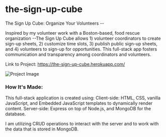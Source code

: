 # the-sign-up-cube

The Sign Up Cube: Organize Your Volunteers --

Inspired by my volunteer work with a Boston-based, food rescue organization --The Sign Up Cube allows 1) volunteer coordinators to create sign-up sheets, 2) customize time slots, 3) publish public sign-up sheets, and 4) volunteers to sign-up for opportunities.  This full-stack app fosters communication and transparency among coordinators and volunteers.

Link to Project: https://the-sign-up-cube.herokuapp.com/

![Project Image](img/sign-up-cube.png)


### How It's Made:

This full-stack application is created using:
Client-side: HTML, CSS, vanilla JavaScript, and Embedded JavaScript templates to dynamically render content.
Server-side: Express on top of Node.js, and MongoDB for the database.

I am utilizing CRUD operations to interact with the server and to work with the data that is stored in MongoDB.








